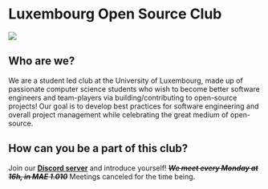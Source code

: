 # Luxembourg Open Source Club 
![](https://media.giphy.com/media/Nx0rz3jtxtEre/giphy.gif)
## Who are we?
We are a student led club at the University of Luxembourg, made up of passionate computer science students who wish to become better software engineers and team-players via building/contributing to open-source projects!
Our goal is to develop best practices for software engineering and overall project management while celebrating the great medium of open-source.
## How can you be a part of this club?
Join our [**Discord server**](https://discord.gg/m9q7X7mBM4) and introduce yourself!
~~**_We meet every Monday at 16h, in MAE 1.010_**~~ Meetings canceled for the time being.
